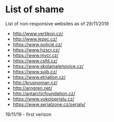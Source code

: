 # List of shame
List of non-responsive websites as of 29/11/2019

* http://www.vertikon.cz/
* http://www.lezec.cz/
* https://www.policie.cz/
* https://www.hzscr.cz/
* https://www.mvcr.cz/
* https://www.csfd.cz/
* https://www.skolamalenovice.cz/
* https://www.sujb.cz/
* https://www.etriatlon.cz/
* http://krusnoman.cz/
* http://arngren.net/
* http://antarcticfoundation.cz/
* https://www.vokolopriglu.cz/
* https://www.serialzone.cz/serialy/

19/11/19 - first verison
